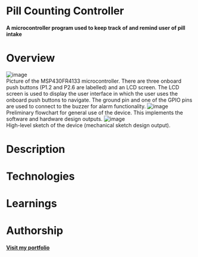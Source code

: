 # Pill Counting Controller
#### A microcontroller program used to keep track of and remind user of pill intake

# Overview
![image](https://github.com/user-attachments/assets/94a347ec-b3d8-4ca3-80d5-3a4b1fe50010) \
Picture of the MSP430FR4133 microcontroller. There are three onboard push buttons (P1.2 and P2.6 are labelled) and an LCD screen. The LCD screen is used to display the user interface in which the user uses the onboard push buttons to navigate. The ground pin and one of the GPIO pins are used to connect to the buzzer for alarm functionality.
![image](https://github.com/user-attachments/assets/7c08a3ea-993a-49fc-a764-630dad027aee) \
Preliminary flowchart for general use of the device. This implements the software and hardware design outputs.
![image](https://github.com/user-attachments/assets/ad243e69-5eb1-4fa4-bd59-39927cb54d4c) \
High-level sketch of the device (mechanical sketch design output).

# Description


# Technologies


# Learnings


# Authorship


#### [Visit my portfolio](https://portfolio-ompatel.netlify.app/)
